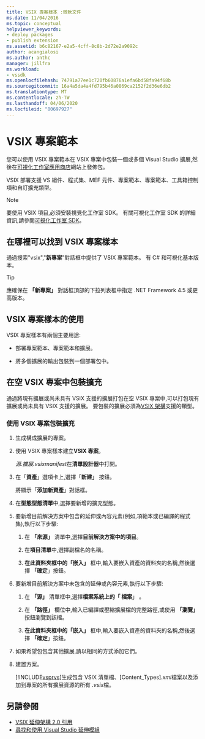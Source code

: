 ```yaml
---
title: VSIX 專案樣本 :微軟文件
ms.date: 11/04/2016
ms.topic: conceptual
helpviewer_keywords:
- deploy packages
- publish extension
ms.assetid: b6c82167-e2a5-4cff-8c8b-2d72e2a9092c
author: acangialosi
ms.author: anthc
manager: jillfra
ms.workload:
- vssdk
ms.openlocfilehash: 74791a77ee1c720fb60876a1efa6bd58fa94f68b
ms.sourcegitcommit: 16a4a5da4a4fd795b46a0869ca2152f2d36e6db2
ms.translationtype: MT
ms.contentlocale: zh-TW
ms.lasthandoff: 04/06/2020
ms.locfileid: "80697927"
---
```

# <a name="vsix-project-template"></a>VSIX 專案範本

您可以使用 VSIX 專案範本在 VSIX 專案中包裝一個或多個 Visual Studio 擴展,然後在[可視化工作室應用商店](https://marketplace.visualstudio.com/)網站上發佈包。

 VSIX 部署支援 VS 組件、程式集、MEF 元件、專案範本、專案範本、工具箱控制項和自訂擴充類型。

> [!NOTE]
> 要使用 VSIX 項目,必須安裝視覺化工作室 SDK。 有關可視化工作室 SDK 的詳細資訊,請參閱[可視化工作室 SDK](../extensibility/visual-studio-sdk.md)。

## <a name="where-to-find-the-vsix-project-template"></a>在哪裡可以找到 VSIX 專案樣本

通過搜索"vsix","**新專案**"對話框中提供了 VSIX 專案範本。  有 C# 和可視化基本版本。

> [!TIP]
> 應確保在 **「新專案」** 對話框頂部的下拉列表框中指定 .NET Framework 4.5 或更高版本。

## <a name="uses-of-the-vsix-project-template"></a>VSIX 專案樣本的使用

VSIX 專案樣本有兩個主要用途:

- 部署專案範本、專案範本和擴展。

- 將多個擴展的輸出包裝到一個部署包中。

## <a name="packaging-an-extension-in-an-empty-vsix-project"></a>在空 VSIX 專案中包裝擴充

通過將現有擴展或尚未具有 VSIX 支援的擴展打包在空 VSIX 專案中,可以打包現有擴展或尚未具有 VSIX 支援的擴展。 要包裝的擴展必須為[VSIX 架構](../extensibility/vsix-extension-schema-2-0-reference.md)支援的類型。

### <a name="to-package-an-extension-by-using-a-vsix-project"></a>使用 VSIX 專案包裝擴充

1. 生成構成擴展的專案。

2. 使用 VSIX 專案樣本建立**VSIX 專案**。

    *源.擴展.vsixmanifest*在**清單設計器**中打開。

3. 在「**資產**」選項卡上,選擇「**新建」** 按鈕。

    將顯示「**添加新資產**」對話框。

4. 在**型態型態清單**中,選擇要新增的擴充型態。

5. 要新增目前解決方案中包含的延伸或內容元素(例如,項範本或已編譯的程式集),執行以下步驟:

   1. 在 **「來源」** 清單中,選擇**目前解決方案中的項目**。

   2. 在**項目清單**中,選擇副檔名的名稱。

   3. **在此資料夾框中的「嵌入」** 框中,輸入要嵌入資產的資料夾的名稱,然後選擇 **「確定**」按鈕。

6. 要新增目前解決方案中未包含的延伸或內容元素,執行以下步驟:

   1. 在 **「源」** 清單框中,選擇**檔案系統上的「 檔案**」 。

   2. 在 **「路徑」** 欄位中,輸入已編譯或壓縮擴展檔的完整路徑,或使用 **「瀏覽」** 按鈕瀏覽到該檔。

   3. **在此資料夾框中的「嵌入」** 框中,輸入要嵌入資產的資料夾的名稱,然後選擇 **「確定**」按鈕。

7. 如果希望包包含其他擴展,請以相同的方式添加它們。

8. 建置方案。

    [!INCLUDE[vsprvs](../code-quality/includes/vsprvs_md.md)]生成包含 VSIX 清單檔、[Content_Types]*.xml*檔案以及添加到專案的所有擴展資源的所有 *.vsix*檔。

## <a name="see-also"></a>另請參閱

- [VSIX 延伸架構 2.0 引用](../extensibility/vsix-extension-schema-2-0-reference.md)
- [尋找和使用 Visual Studio 延伸模組](../ide/finding-and-using-visual-studio-extensions.md)
